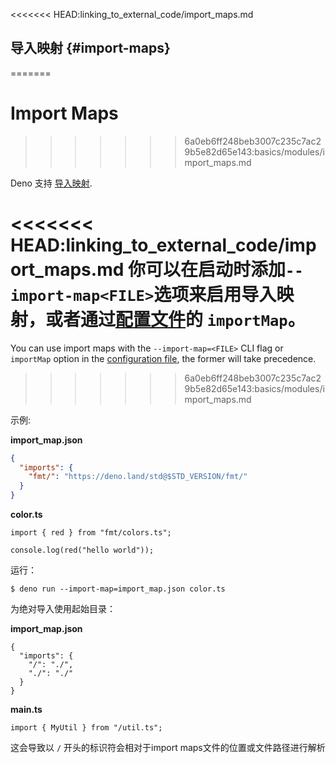 <<<<<<< HEAD:linking_to_external_code/import_maps.md
## 导入映射 {#import-maps}
=======
# Import Maps
>>>>>>> 6a0eb6ff248beb3007c235c7ac29b5e82d65e143:basics/modules/import_maps.md

Deno 支持 [导入映射](https://github.com/WICG/import-maps).

<<<<<<< HEAD:linking_to_external_code/import_maps.md
你可以在启动时添加`--import-map<FILE>`选项来启用导入映射，或者通过[配置文件](../getting_started/configuration_file.md)的
`importMap`。
=======
You can use import maps with the `--import-map=<FILE>` CLI flag or `importMap`
option in the [configuration file](../../getting_started/configuration_file.md),
the former will take precedence.
>>>>>>> 6a0eb6ff248beb3007c235c7ac29b5e82d65e143:basics/modules/import_maps.md

示例:

**import_map.json**

```json
{
  "imports": {
    "fmt/": "https://deno.land/std@$STD_VERSION/fmt/"
  }
}
```

**color.ts**

```ts, ignore
import { red } from "fmt/colors.ts";

console.log(red("hello world"));
```

运行：

```shell
$ deno run --import-map=import_map.json color.ts
```

为绝对导入使用起始目录：

**import_map.json**

```jsonc
{
  "imports": {
    "/": "./",
    "./": "./"
  }
}
```

**main.ts**

```ts, ignore
import { MyUtil } from "/util.ts";
```

这会导致以 `/` 开头的标识符会相对于import maps文件的位置或文件路径进行解析
